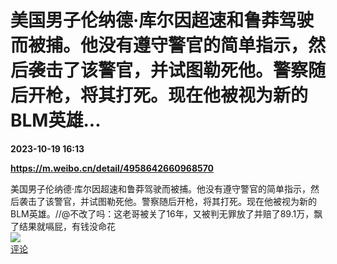 # 美国男子伦纳德·库尔因超速和鲁莽驾驶而被捕。他没有遵守警官的简单指示，然后袭击了该警官，并试图勒死他。警察随后开枪，将其打死。现在他被视为新的BLM英雄...

**2023-10-19 16:13**

**https://m.weibo.cn/detail/4958642660968570**

美国男子伦纳德·库尔因超速和鲁莽驾驶而被捕。他没有遵守警官的简单指示，然后袭击了该警官，并试图勒死他。警察随后开枪，将其打死。现在他被视为新的BLM英雄。//@不改了吗：这老哥被关了16年，又被判无罪放了并赔了89.1万，飘了结果就嗝屁，有钱没命花  
![](https://img3.chouti.com/CHOUTI_231019_49C36687DA8E47749059CD19690BEEC2.jpg)  
[评论](https://m.chouti.com/link/40341765)